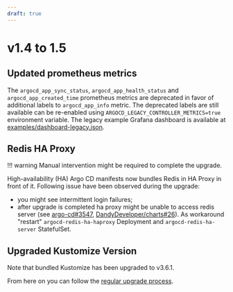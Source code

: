 ```yaml
---
draft: true
---
```


# v1.4 to 1.5

## Updated prometheus metrics

The `argocd_app_sync_status`, `argocd_app_health_status` and `argocd_app_created_time` prometheus metrics are deprecated
in favor of additional labels to `argocd_app_info` metric. The deprecated labels are still available can be re-enabled
using `ARGOCD_LEGACY_CONTROLLER_METRICS=true` environment variable. The legacy example Grafana dashboard is available at
[examples/dashboard-legacy.json](https://github.com/argoproj/argo-cd/blob/master/examples/dashboard-legacy.json). 

## Redis HA Proxy

!!! warning
    Manual intervention might be required to complete the upgrade.

High-availability (HA) Argo CD manifests now bundles Redis in HA Proxy in front of it. Following issue have been
observed during the upgrade:

* you might see intermittent login failures;
* after upgrade is completed ha proxy might be unable to access redis server
(see [argo-cd#3547](https://github.com/argoproj/argo-cd/issues/3547), [DandyDeveloper/charts#26](https://github.com/DandyDeveloper/charts/issues/26)).
As workaround "restart" `argocd-redis-ha-haproxy` Deployment and `argocd-redis-ha-server` StatefulSet.   

## Upgraded Kustomize Version

Note that bundled Kustomize has been upgraded to v3.6.1.

From here on you can follow the [regular upgrade process](./overview.md).
